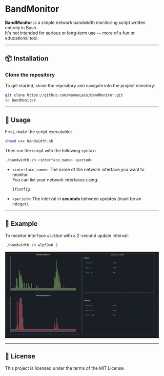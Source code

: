 # BandMonitor

**BandMonitor** is a simple network bandwidth monitoring script written entirely in Bash.  
It's not intended for serious or long-term use — more of a fun or educational tool.

---

## 📦 Installation

### Clone the repository

To get started, clone the repository and navigate into the project directory:

```bash
git clone https://github.com/NameeLesS/BandMonitor.git
cd BandMonitor
```

---

## 🚀 Usage

First, make the script executable:

```bash
chmod u+x bandwidth.sh
```

Then run the script with the following syntax:

```bash
./bandwidth.sh <interface_name> <period>
```

- `<interface_name>`: The name of the network interface you want to monitor.  
  You can list your network interfaces using:

  ```bash
  ifconfig
  ```

- `<period>`: The interval in **seconds** between updates (must be an integer).

---

## 📘 Example

To monitor interface `wlp59s0` with a 2-second update interval:

```bash
./bandwidth.sh wlp59s0 2
```

![The artifacts on the charts is an effect of the file compression](bm.gif)

---

## 🧾 License

This project is licensed under the terms of the MIT License.
